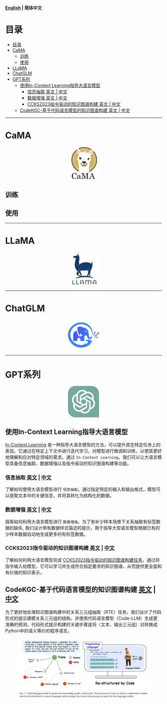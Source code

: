 <p align="left">
    <b> <a href="https://github.com/zjunlp/DeepKE/blob/llm/example/llm/README.md">English</a> | 简体中文</a> </b>
</p>

# 目录

- [目录](#目录)
- [CaMA](#cama)
  - [训练](#训练)
  - [使用](#使用)
- [LLaMA](#llama)
- [ChatGLM](#chatglm)
- [GPT系列](#gpt系列)
  - [使用In-Context Learning指导大语言模型](#使用in-context-learning指导大语言模型)
    - [信息抽取 英文 | 中文](#信息抽取-英文--中文)
    - [数据增强 英文 | 中文](#数据增强-英文--中文)
    - [CCKS2023指令驱动的知识图谱构建 英文 | 中文](#ccks2023指令驱动的知识图谱构建-英文--中文)
  - [CodeKGC-基于代码语言模型的知识图谱构建 英文 | 中文](#codekgc-基于代码语言模型的知识图谱构建-英文--中文)

---

# CaMA

<p align="center" width="100%">
<a href="" target="_blank"><img src="assets/cama_logo.jpeg" alt="ZJU-CaMA" style="width: 20%; min-width: 20px; display: block; margin: auto;"></a>
</p>

## 训练

## 使用

---

# LLaMA

<p align="center" width="100%">
<a href="" target="_blank"><img src="assets/llama_logo.jpeg" alt="LLaMA" style="width: 20%; min-width: 20px; display: block; margin: auto;"></a>
</p>

---

# ChatGLM
<p align="center" width="100%">
<a href="" target="_blank"><img src="assets/chatglm_logo.png" alt="ChatGLM" style="width: 20%; min-width: 20px; display: block; margin: auto;"></a>
</p>

---

# GPT系列

<p align="center" width="100%">
<a href="" target="_blank"><img src="assets/chatgpt_logo.png" alt="GPT" style="width: 20%; min-width: 20px; display: block; margin: auto;"></a>
</p>

## 使用In-Context Learning指导大语言模型
[In-Context Learning](http://arxiv.org/abs/2301.00234) 是一种指导大语言模型的方法，可以提升其在特定任务上的表现。它通过在特定上下文中进行迭代学习，对模型进行微调和训练，以使其更好地理解和应对特定领域的需求。通过 `In-Context Learning`，我们可以让大语言模型具备信息抽取、数据增强以及指令驱动的知识图谱构建等功能。


### 信息抽取 [英文](./LLMICL/README.md/#ie-with-large-language-models) | [中文](./LLMICL/README_CN.md/#使用大语言模型进行信息抽取)
了解如何使用大语言模型进行 `信息抽取`。通过指定特定的输入和输出格式，模型可以提取文本中的关键信息，并将其转化为结构化的数据。

### 数据增强 [英文](./LLMICL/README.md/#data-augmentation-with-large-language-models) | [中文](./LLMICL/README_CN.md/#使用大语言模型进行数据增强)
探索如何利用大语言模型进行 `数据增强`。为了弥补少样本场景下关系抽取有标签数据的缺失, 我们设计带有数据样式描述的提示，用于指导大型语言模型根据已有的少样本数据自动地生成更多的有标签数据。

### CCKS2023指令驱动的知识图谱构建 [英文](./LLMICL/README.md/#ccks2023-instruction-based-knowledge-graph-construction-with-large-language-models) | [中文](./LLMICL/README_CN.md/#使用大语言模型完成ccks2023指令驱动的知识图谱构建)
了解如何利用大语言模型完成 [CCKS2023指令驱动的知识图谱构建任务](https://tianchi.aliyun.com/competition/entrance/532080/introduction)。通过将指令输入给模型，它可以学习并生成符合指定要求的知识图谱，从而提供更全面和有价值的知识表示。


## CodeKGC-基于代码语言模型的知识图谱构建 [英文](./CodeKGC/README.md) | [中文](./CodeKGC/README_CN.md)

为了更好地处理知识图谱构建中的关系三元组抽取（RTE）任务，我们设计了代码形式的提示建模关系三元组的结构，并使用代码语言模型（Code-LLM）生成更准确的预测。代码形式提示构建的关键步骤是将（文本，输出三元组）对转换成Python中的语义等价的程序语言。

<div align=center>
<img src="./CodeKGC/codekgc_figure.png" width="85%" height="75%" />
</div>
